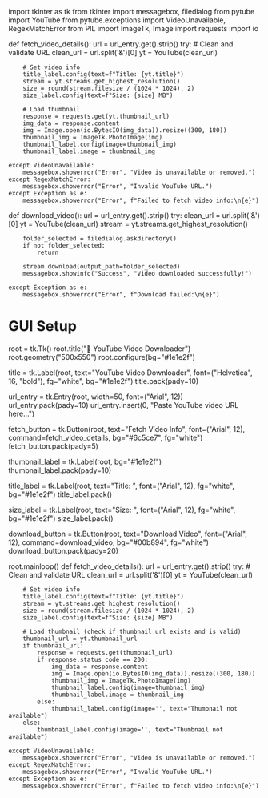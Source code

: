 import tkinter as tk
from tkinter import messagebox, filedialog
from pytube import YouTube
from pytube.exceptions import VideoUnavailable, RegexMatchError
from PIL import ImageTk, Image
import requests
import io

def fetch_video_details():
    url = url_entry.get().strip()
    try:
        # Clean and validate URL
        clean_url = url.split('&')[0]
        yt = YouTube(clean_url)

        # Set video info
        title_label.config(text=f"Title: {yt.title}")
        stream = yt.streams.get_highest_resolution()
        size = round(stream.filesize / (1024 * 1024), 2)
        size_label.config(text=f"Size: {size} MB")

        # Load thumbnail
        response = requests.get(yt.thumbnail_url)
        img_data = response.content
        img = Image.open(io.BytesIO(img_data)).resize((300, 180))
        thumbnail_img = ImageTk.PhotoImage(img)
        thumbnail_label.config(image=thumbnail_img)
        thumbnail_label.image = thumbnail_img

    except VideoUnavailable:
        messagebox.showerror("Error", "Video is unavailable or removed.")
    except RegexMatchError:
        messagebox.showerror("Error", "Invalid YouTube URL.")
    except Exception as e:
        messagebox.showerror("Error", f"Failed to fetch video info:\n{e}")

def download_video():
    url = url_entry.get().strip()
    try:
        clean_url = url.split('&')[0]
        yt = YouTube(clean_url)
        stream = yt.streams.get_highest_resolution()

        folder_selected = filedialog.askdirectory()
        if not folder_selected:
            return

        stream.download(output_path=folder_selected)
        messagebox.showinfo("Success", "Video downloaded successfully!")

    except Exception as e:
        messagebox.showerror("Error", f"Download failed:\n{e}")

# GUI Setup
root = tk.Tk()
root.title("🎥 YouTube Video Downloader")
root.geometry("500x550")
root.configure(bg="#1e1e2f")

title = tk.Label(root, text="YouTube Video Downloader", font=("Helvetica", 16, "bold"), fg="white", bg="#1e1e2f")
title.pack(pady=10)

url_entry = tk.Entry(root, width=50, font=("Arial", 12))
url_entry.pack(pady=10)
url_entry.insert(0, "Paste YouTube video URL here...")

fetch_button = tk.Button(root, text="Fetch Video Info", font=("Arial", 12), command=fetch_video_details, bg="#6c5ce7", fg="white")
fetch_button.pack(pady=5)

thumbnail_label = tk.Label(root, bg="#1e1e2f")
thumbnail_label.pack(pady=10)

title_label = tk.Label(root, text="Title: ", font=("Arial", 12), fg="white", bg="#1e1e2f")
title_label.pack()

size_label = tk.Label(root, text="Size: ", font=("Arial", 12), fg="white", bg="#1e1e2f")
size_label.pack()

download_button = tk.Button(root, text="Download Video", font=("Arial", 12), command=download_video, bg="#00b894", fg="white")
download_button.pack(pady=20)

root.mainloop()
def fetch_video_details():
    url = url_entry.get().strip()
    try:
        # Clean and validate URL
        clean_url = url.split('&')[0]
        yt = YouTube(clean_url)

        # Set video info
        title_label.config(text=f"Title: {yt.title}")
        stream = yt.streams.get_highest_resolution()
        size = round(stream.filesize / (1024 * 1024), 2)
        size_label.config(text=f"Size: {size} MB")

        # Load thumbnail (check if thumbnail_url exists and is valid)
        thumbnail_url = yt.thumbnail_url
        if thumbnail_url:
            response = requests.get(thumbnail_url)
            if response.status_code == 200:
                img_data = response.content
                img = Image.open(io.BytesIO(img_data)).resize((300, 180))
                thumbnail_img = ImageTk.PhotoImage(img)
                thumbnail_label.config(image=thumbnail_img)
                thumbnail_label.image = thumbnail_img
            else:
                thumbnail_label.config(image='', text="Thumbnail not available")
        else:
            thumbnail_label.config(image='', text="Thumbnail not available")

    except VideoUnavailable:
        messagebox.showerror("Error", "Video is unavailable or removed.")
    except RegexMatchError:
        messagebox.showerror("Error", "Invalid YouTube URL.")
    except Exception as e:
        messagebox.showerror("Error", f"Failed to fetch video info:\n{e}")
